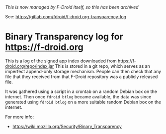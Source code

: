 
_This is now managed by F-Droid itself, so this has been archived_

See: https://gitlab.com/fdroid/f-droid.org-transparency-log

# Binary Transparency log for https://f-droid.org

This is a log of the signed app index downloaded from
https://f-droid.org/repo/index.jar This is stored in a git repo, which
serves as an imperfect append-only storage mechanism.  People can then
check that any file that they received from that F-Droid repository
was a publicly released file.

It was gathered using a script in a crontab on a random Debian box on
the internet.  Then once `fdroid btlog` became available, the data was
since generated using `fdroid btlog` on a more suitable random Debian
box on the internet.

For more info:
* https://wiki.mozilla.org/Security/Binary_Transparency
